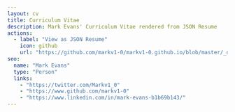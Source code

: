 ```yaml
---
layout: cv
title: Curriculum Vitae
description: Mark Evans' Curriculum Vitae rendered from JSON Resume
actions:
  - label: "View as JSON Resume"
    icon: github
    url: "https://github.com/markv1-0/markv1-0.github.io/blob/master/_data/cv.json"
seo:
  name: "Mark Evans"
  type: "Person"
  links:
    - "https://twitter.com/Markv1_0"
    - "https://www.github.com/markv1-0"
    - "https://www.linkedin.com/in/mark-evans-b1b69b143/"
---
```

